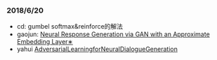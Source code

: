 ### 2018/6/20
- cd: gumbel softmax&reinforce的解法
- gaojun: [Neural Response Generation via GAN with an Approximate Embedding Layer∗](http://aclweb.org/anthology/D17-1065)
- yahui [AdversarialLearningforNeuralDialogueGeneration](https://nlp.stanford.edu/pubs/li2017adversarial.pdf)
